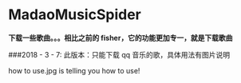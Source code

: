 # MadaoMusicSpider
**下载一些歌曲。。。相比之前的 fisher，它的功能更加专一，就是下载歌曲**

###2018 - 3 - 7:
此版本：只能下载 qq 音乐的歌，具体用法有图片说明

how to use.jpg is telling you how to use!                                                                                            
